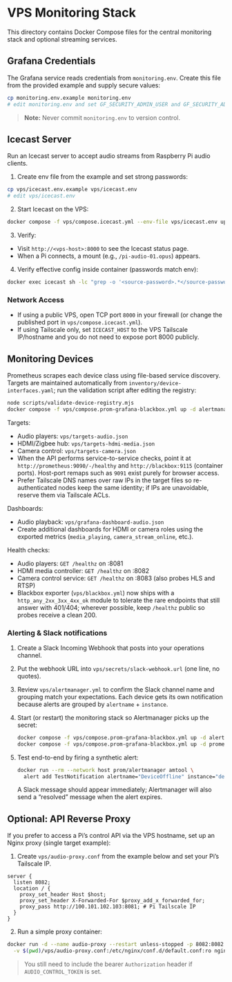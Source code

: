 # VPS Monitoring Stack

This directory contains Docker Compose files for the central monitoring stack and optional streaming services.

## Grafana Credentials

The Grafana service reads credentials from `monitoring.env`. Create this file
from the provided example and supply secure values:

```bash
cp monitoring.env.example monitoring.env
# edit monitoring.env and set GF_SECURITY_ADMIN_USER and GF_SECURITY_ADMIN_PASSWORD
```

> **Note:** Never commit `monitoring.env` to version control.

## Icecast Server

Run an Icecast server to accept audio streams from Raspberry Pi audio clients.

1) Create env file from the example and set strong passwords:

```bash
cp vps/icecast.env.example vps/icecast.env
# edit vps/icecast.env
```

2) Start Icecast on the VPS:

```bash
docker compose -f vps/compose.icecast.yml --env-file vps/icecast.env up -d
```

3) Verify:

- Visit `http://<vps-host>:8000` to see the Icecast status page.
- When a Pi connects, a mount (e.g., `/pi-audio-01.opus`) appears.

4) Verify effective config inside container (passwords match env):

```bash
docker exec icecast sh -lc "grep -o '<source-password>.*</source-password>' /etc/icecast.xml || true"
```

### Network Access

- If using a public VPS, open TCP port `8000` in your firewall (or change the published port in `vps/compose.icecast.yml`).
- If using Tailscale only, set `ICECAST_HOST` to the VPS Tailscale IP/hostname and you do not need to expose port 8000 publicly.

## Monitoring Devices

Prometheus scrapes each device class using file-based service discovery. Targets are maintained automatically from `inventory/device-interfaces.yaml`; run the validation script after editing the registry:

```bash
node scripts/validate-device-registry.mjs
docker compose -f vps/compose.prom-grafana-blackbox.yml up -d alertmanager prometheus grafana blackbox
```

Targets:

- Audio players: `vps/targets-audio.json`
- HDMI/Zigbee hub: `vps/targets-hdmi-media.json`
- Camera control: `vps/targets-camera.json`
- When the API performs service-to-service checks, point it at `http://prometheus:9090/-/healthy` and `http://blackbox:9115` (container ports). Host-port remaps such as `9091` exist purely for browser access.
- Prefer Tailscale DNS names over raw IPs in the target files so re-authenticated nodes keep the same identity; if IPs are unavoidable, reserve them via Tailscale ACLs.

Dashboards:

- Audio playback: `vps/grafana-dashboard-audio.json`
- Create additional dashboards for HDMI or camera roles using the exported metrics (`media_playing`, `camera_stream_online`, etc.).

Health checks:

- Audio players: `GET /healthz` on :8081
- HDMI media controller: `GET /healthz` on :8082
- Camera control service: `GET /healthz` on :8083 (also probes HLS and RTSP)
- Blackbox exporter (`vps/blackbox.yml`) now ships with a `http_any_2xx_3xx_4xx_ok` module to tolerate the rare endpoints that still answer with 401/404; wherever possible, keep `/healthz` public so probes receive a clean 200.

### Alerting & Slack notifications

1. Create a Slack Incoming Webhook that posts into your operations channel.
2. Put the webhook URL into `vps/secrets/slack-webhook.url` (one line, no quotes).
3. Review `vps/alertmanager.yml` to confirm the Slack channel name and grouping match your expectations. Each device gets its own notification because alerts are grouped by `alertname` + `instance`.
4. Start (or restart) the monitoring stack so Alertmanager picks up the secret:

   ```bash
   docker compose -f vps/compose.prom-grafana-blackbox.yml up -d alertmanager
   docker compose -f vps/compose.prom-grafana-blackbox.yml up -d prometheus grafana blackbox
   ```

5. Test end-to-end by firing a synthetic alert:

   ```bash
   docker run --rm --network host prom/alertmanager amtool \
     alert add TestNotification alertname="DeviceOffline" instance="demo" job="audio-player"
   ```

   A Slack message should appear immediately; Alertmanager will also send a “resolved” message when the alert expires.

## Optional: API Reverse Proxy

If you prefer to access a Pi’s control API via the VPS hostname, set up an Nginx proxy (single target example):

1) Create `vps/audio-proxy.conf` from the example below and set your Pi’s Tailscale IP.

```nginx
server {
  listen 8082;
  location / {
    proxy_set_header Host $host;
    proxy_set_header X-Forwarded-For $proxy_add_x_forwarded_for;
    proxy_pass http://100.101.102.103:8081; # Pi Tailscale IP
  }
}
```

2) Run a simple proxy container:

```bash
docker run -d --name audio-proxy --restart unless-stopped -p 8082:8082 \
  -v $(pwd)/vps/audio-proxy.conf:/etc/nginx/conf.d/default.conf:ro nginx:alpine
```

> You still need to include the bearer `Authorization` header if `AUDIO_CONTROL_TOKEN` is set.
